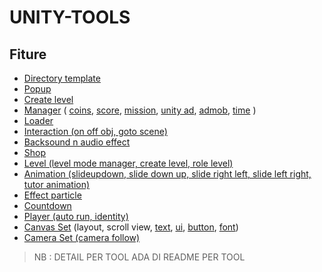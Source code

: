 # UNITY-TOOLS

## Fiture 

- [Directory template]()
- [Popup]()
- [Create level]()
- [Manager]() ( [coins](), [score](), [mission](), [unity ad](), [admob](), [time]() )
- [Loader]()
- [Interaction (on off obj, goto scene)]()
- [Backsound n audio effect]()
- [Shop]()
- [Level (level mode manager, create level, role level)]()
- [Animation (slideupdown, slide down up, slide right left, slide left right, tutor animation)]()
- [Effect particle]()
- [Countdown]()
- [Player (auto run, identity)]()
- [Canvas Set]() (layout, scroll view, [text](), [ui](), [button](), [font]())
- [Camera Set (camera follow)]()
 
> NB : DETAIL PER TOOL ADA DI README PER TOOL  

